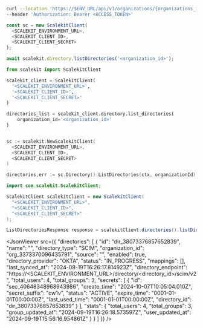 <CodeWithHeader method="patch" endpoint="/api/v1/organizations/{organization_id}/directories">
<Tabs groupId="tech-stack" querystring>
<TabItem value="curl" label="cURL">

```bash showLineNumbers
curl --location 'https://$ENV_URL/api/v1/organizations/{organizations_id}/directories'\
--header 'Authorization: Bearer <ACCESS_TOKEN>'
```

</TabItem>
<TabItem value="nodejs" label="Node.js">

```js showLineNumbers
const sc = new ScalekitClient(
  <SCALEKIT_ENVIRONMENT_URL>,
  <SCALEKIT_CLIENT_ID>,
  <SCALEKIT_CLIENT_SECRET>
);

await scalekit.directory.listDirectories('<organization_id>');
```

</TabItem>
<TabItem value="py" label="Python">

```python showLineNumbers
from scalekit import ScalekitClient

scalekit_client = ScalekitClient(
  '<SCALEKIT_ENVIRONMENT_URL>',
  '<SCALEKIT_CLIENT_ID>',
  '<SCALEKIT_CLIENT_SECRET>'
)

directories_list = scalekit_client.directory.list_directories(
	organization_id='<organization_id>'
)
```

</TabItem>
<TabItem value="golang" label="Go">

```go showLineNumbers

sc := scalekit.NewScalekitClient(
  <SCALEKIT_ENVIRONMENT_URL>,
  <SCALEKIT_CLIENT_ID>,
  <SCALEKIT_CLIENT_SECRET>
)

directories,err := sc.Directory().ListDirectories(ctx, organizationId)
```

</TabItem>

<TabItem value="java" label="Java">

```java showLineNumbers
import com.scalekit.ScalekitClient;

ScalekitClient scalekitClient = new ScalekitClient(
  "<SCALEKIT_ENVIRONMENT_URL>",
  "<SCALEKIT_CLIENT_ID>",
  "<SCALEKIT_CLIENT_SECRET>"
);

ListDirectoriesResponse response = scalekitClient.directories().listDirectories(organizationId);

```

</TabItem>

</Tabs>
</CodeWithHeader>
<CodeWithHeader title="Response">

<JsonViewer src={{
    "directories": [
        {
            "id": "dir_38073376857652839",
            "name": "",
            "directory_type": "SCIM",
            "organization_id": "org_3373370096435791",
            "source": "",
            "enabled": true,
            "directory_provider": "OKTA",
            "status": "IN_PROGRESS",
            "mappings": [],
            "last_synced_at": "2024-09-19T16:26:17.814923Z",
            "directory_endpoint": "https://<SCALEKIT_ENVIRONMENT_URL>/directory/<directory_id>/scim/v2",
            "total_users": 4,
            "total_groups": 3,
            "secrets": [
                {
                    "id": "sec_40648348968943986",
                    "create_time": "2024-10-07T10:05:04.010Z",
                    "secret_suffix": "cw1v",
                    "status": "ACTIVE",
                    "expire_time": "0001-01-01T00:00:00Z",
                    "last_used_time": "0001-01-01T00:00:00Z",
                    "directory_id": "dir_38073376857653839"
                }
            ],
            "stats": {
                "total_users": 4,
                "total_groups": 3,
                "group_updated_at": "2024-09-19T16:26:18.573597Z",
                "user_updated_at": "2024-09-19T15:56:16.954861Z"
            }
        }
    ]
}} />

</CodeWithHeader>
